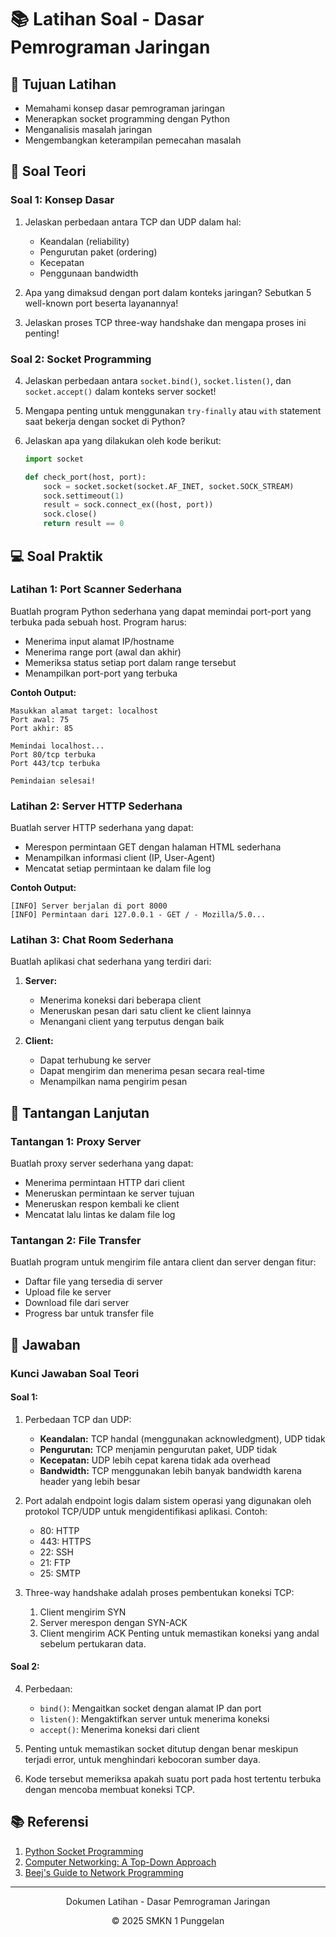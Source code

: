 # 📚 Latihan Soal - Dasar Pemrograman Jaringan

## 🎯 Tujuan Latihan
- Memahami konsep dasar pemrograman jaringan
- Menerapkan socket programming dengan Python
- Menganalisis masalah jaringan
- Mengembangkan keterampilan pemecahan masalah

## 📝 Soal Teori

### Soal 1: Konsep Dasar
1. Jelaskan perbedaan antara TCP dan UDP dalam hal:
   - Keandalan (reliability)
   - Pengurutan paket (ordering)
   - Kecepatan
   - Penggunaan bandwidth

2. Apa yang dimaksud dengan port dalam konteks jaringan? Sebutkan 5 well-known port beserta layanannya!

3. Jelaskan proses TCP three-way handshake dan mengapa proses ini penting!

### Soal 2: Socket Programming
4. Jelaskan perbedaan antara `socket.bind()`, `socket.listen()`, dan `socket.accept()` dalam konteks server socket!

5. Mengapa penting untuk menggunakan `try-finally` atau `with` statement saat bekerja dengan socket di Python?

6. Jelaskan apa yang dilakukan oleh kode berikut:
   ```python
   import socket
   
   def check_port(host, port):
       sock = socket.socket(socket.AF_INET, socket.SOCK_STREAM)
       sock.settimeout(1)
       result = sock.connect_ex((host, port))
       sock.close()
       return result == 0
   ```

## 💻 Soal Praktik

### Latihan 1: Port Scanner Sederhana
Buatlah program Python sederhana yang dapat memindai port-port yang terbuka pada sebuah host. Program harus:
- Menerima input alamat IP/hostname
- Menerima range port (awal dan akhir)
- Memeriksa status setiap port dalam range tersebut
- Menampilkan port-port yang terbuka

**Contoh Output:**
```
Masukkan alamat target: localhost
Port awal: 75
Port akhir: 85

Memindai localhost...
Port 80/tcp terbuka
Port 443/tcp terbuka

Pemindaian selesai!
```

### Latihan 2: Server HTTP Sederhana
Buatlah server HTTP sederhana yang dapat:
- Merespon permintaan GET dengan halaman HTML sederhana
- Menampilkan informasi client (IP, User-Agent)
- Mencatat setiap permintaan ke dalam file log

**Contoh Output:**
```
[INFO] Server berjalan di port 8000
[INFO] Permintaan dari 127.0.0.1 - GET / - Mozilla/5.0...
```

### Latihan 3: Chat Room Sederhana
Buatlah aplikasi chat sederhana yang terdiri dari:
1. **Server:**
   - Menerima koneksi dari beberapa client
   - Meneruskan pesan dari satu client ke client lainnya
   - Menangani client yang terputus dengan baik

2. **Client:**
   - Dapat terhubung ke server
   - Dapat mengirim dan menerima pesan secara real-time
   - Menampilkan nama pengirim pesan

## 🧩 Tantangan Lanjutan

### Tantangan 1: Proxy Server
Buatlah proxy server sederhana yang dapat:
- Menerima permintaan HTTP dari client
- Meneruskan permintaan ke server tujuan
- Meneruskan respon kembali ke client
- Mencatat lalu lintas ke dalam file log

### Tantangan 2: File Transfer
Buatlah program untuk mengirim file antara client dan server dengan fitur:
- Daftar file yang tersedia di server
- Upload file ke server
- Download file dari server
- Progress bar untuk transfer file

## 📝 Jawaban

### Kunci Jawaban Soal Teori

#### Soal 1:
1. Perbedaan TCP dan UDP:
   - **Keandalan:** TCP handal (menggunakan acknowledgment), UDP tidak
   - **Pengurutan:** TCP menjamin pengurutan paket, UDP tidak
   - **Kecepatan:** UDP lebih cepat karena tidak ada overhead
   - **Bandwidth:** TCP menggunakan lebih banyak bandwidth karena header yang lebih besar

2. Port adalah endpoint logis dalam sistem operasi yang digunakan oleh protokol TCP/UDP untuk mengidentifikasi aplikasi. Contoh:
   - 80: HTTP
   - 443: HTTPS
   - 22: SSH
   - 21: FTP
   - 25: SMTP

3. Three-way handshake adalah proses pembentukan koneksi TCP:
   1. Client mengirim SYN
   2. Server merespon dengan SYN-ACK
   3. Client mengirim ACK
   Penting untuk memastikan koneksi yang andal sebelum pertukaran data.

#### Soal 2:
4. Perbedaan:
   - `bind()`: Mengaitkan socket dengan alamat IP dan port
   - `listen()`: Mengaktifkan server untuk menerima koneksi
   - `accept()`: Menerima koneksi dari client

5. Penting untuk memastikan socket ditutup dengan benar meskipun terjadi error, untuk menghindari kebocoran sumber daya.

6. Kode tersebut memeriksa apakah suatu port pada host tertentu terbuka dengan mencoba membuat koneksi TCP.

## 📚 Referensi
1. [Python Socket Programming](https://realpython.com/python-sockets/)
2. [Computer Networking: A Top-Down Approach](https://gaia.cs.umass.edu/kurose_ross/)
3. [Beej's Guide to Network Programming](https://beej.us/guide/bgnet/)

---
<div align="center">
  <p>Dokumen Latihan - Dasar Pemrograman Jaringan</p>
  <p>© 2025 SMKN 1 Punggelan</p>
</div>
